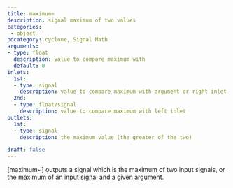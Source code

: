 ```yaml
---
title: maximum~
description: signal maximum of two values
categories:
 - object
pdcategory: cyclone, Signal Math
arguments:
- type: float
  description: value to compare maximum with
  default: 0
inlets:
  1st:
  - type: signal
    description: value to compare maximum with argument or right inlet
  2nd:
  - type: float/signal
    description: value to compare maximum with left inlet
outlets:
  1st:
  - type: signal
    description: the maximum value (the greater of the two)

draft: false
---
```


[maximum~] outputs a signal which is the maximum of two input signals, or the maximum of an input signal and a given argument.

